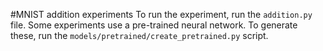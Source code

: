 #MNIST addition experiments
To run the experiment, run the `addition.py` file.
Some experiments use a pre-trained neural network. 
To generate these, run the `models/pretrained/create_pretrained.py` script.